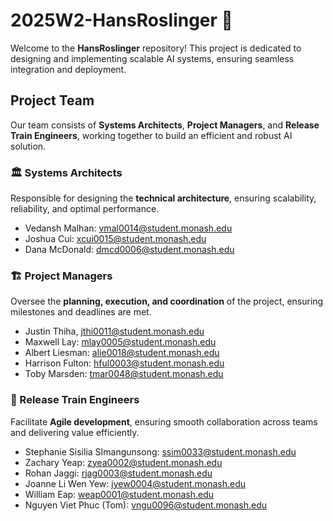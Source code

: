 # 2025W2-HansRoslinger 🚀

Welcome to the **HansRoslinger** repository! This project is dedicated to designing and implementing scalable AI systems, ensuring seamless integration and deployment. 

## Project Team

Our team consists of **Systems Architects**, **Project Managers**, and **Release Train Engineers**, working together to build an efficient and robust AI solution.

### 🏛️ Systems Architects

Responsible for designing the **technical architecture**, ensuring scalability, reliability, and optimal performance.

- Vedansh Malhan: vmal0014@student.monash.edu
- Joshua Cui: xcui0015@student.monash.edu
- Dana McDonald: dmcd0006@student.monash.edu

### 🏗️ Project Managers

Oversee the **planning, execution, and coordination** of the project, ensuring milestones and deadlines are met.

- Justin Thiha, jthi0011@student.monash.edu
- Maxwell Lay: mlay0005@student.monash.edu
- Albert Liesman: alie0018@student.monash.edu
- Harrison Fulton: hful0003@student.monash.edu
- Toby Marsden: tmar0048@student.monash.edu

### 🚂 Release Train Engineers

Facilitate **Agile development**, ensuring smooth collaboration across teams and delivering value efficiently.

- Stephanie Sisilia SImangunsong: ssim0033@student.monash.edu
- Zachary Yeap: zyea0002@student.monash.edu
- Rohan Jaggi: rjag0003@student.monash.edu
- Joanne Li Wen Yew: jyew0004@student.monash.edu
- William Eap: weap0001@student.monash.edu
- Nguyen Viet Phuc (Tom): vngu0096@student.monash.edu
